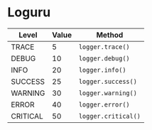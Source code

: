 # Loguru

| Level    | Value | Method            |
|----------|-------|-------------------|
| TRACE    | 5     | `logger.trace()`  |
| DEBUG    | 10    | `logger.debug()`  |
| INFO     | 20    | `logger.info()`   |
| SUCCESS  | 25    | `logger.success()`|
| WARNING  | 30    | `logger.warning()`|
| ERROR    | 40    | `logger.error()`  |
| CRITICAL | 50    | `logger.critical()`|

